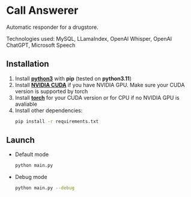# Call Answerer
Automatic responder for a drugstore.
 
Technologies used: MySQL, LLamaIndex, OpenAI Whisper, OpenAI ChatGPT, Microsoft Speech

## Installation
1. Install [**python3**](https://www.python.org/downloads/) with **pip** (tested on **python3.11**)
3. Install [**NVIDIA CUDA**](https://developer.nvidia.com/cuda-12-1-1-download-archive) if you have NVIDIA GPU. Make sure your CUDA version is supported by torch
2. Install [**torch**](https://pytorch.org/get-started/locally/) for your CUDA version or for CPU if no NVIDIA GPU is avaliable
4. Install other dependencies:
    ```sh
    pip install -r requirements.txt
    ```
## Launch
+ Default mode
    ```sh
    python main.py
    ```
+ Debug mode
    ```sh
    python main.py --debug
    ```
